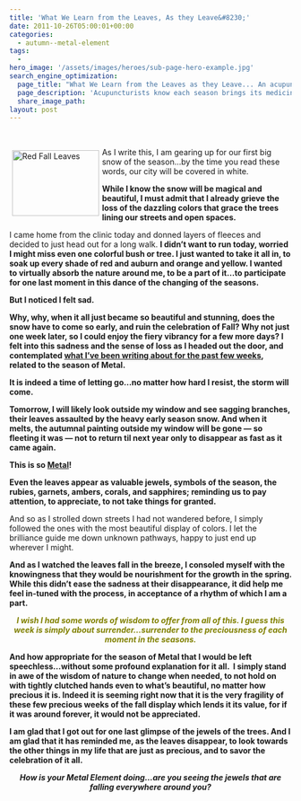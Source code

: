 ```yaml
---
title: 'What We Learn from the Leaves, As they Leave&#8230;'
date: 2011-10-26T05:00:01+00:00
categories:
  - autumn--metal-element
tags:
  -
hero_image: '/assets/images/heroes/sub-page-hero-example.jpg'
search_engine_optimization:
  page_title: "What We Learn from the Leaves as they Leave... An acupuncturist's look at the changing of the season."
  page_description: 'Acupuncturists know each season brings its medicine, & Metal season brings wisdom that will lead us to balance and spiritual/emotional health. '
  share_image_path:
layout: post
---
```

&nbsp;

<img src="https://origin.ih.constantcontact.com/fs085/1102844965003/img/90.jpg" alt="Red Fall Leaves" width="155.4" height="116.4" align="left" border="0" hspace="5" vspace="5" />As I write this, I am gearing up for our first big snow of the season&#8230;by the time you read these words, our city will be covered in white.

**While I know the snow will be magical and beautiful, I must admit that I already grieve the loss of the dazzling colors that grace the trees lining our streets and open spaces.**

I came home from the clinic today and donned layers of fleeces and decided to just head out for a long walk. **I didn&#8217;t want to run today, worried I might miss even one colorful bush or tree. I just wanted to take it all in, to soak up every shade of red and auburn and orange and yellow. I wanted to virtually absorb the nature around me, to be a part of it&#8230;to participate for one last moment in this dance of the changing of the seasons.**

**But I noticed I felt sad.** 

**Why, why, when it all just became so beautiful and stunning, does the snow have to come so early, and ruin the celebration of Fall? Why not just one week later, so I could enjoy the fiery vibrancy for a few more days? I felt into this sadness and the sense of loss as I headed out the door, and contemplated [what I&#8217;ve been writing about for the past few weeks](http://www.wisdomwaysacupuncture.com/2016/11/05/metal-season-the-time-for-learning-about-letting-go-but-that-whats-of-value-remains/), related to the season of Metal.**

**It is indeed a time of letting go&#8230;no matter how hard I resist, the storm will come.**

 **Tomorrow, I will likely look outside my window and see sagging branches, their leaves assaulted by the heavy early season snow. And when it melts, the autumnal painting outside my window will be gone &#8212; so fleeting it was &#8212; not to return til next year only to disappear as fast as it came again.** 

**This is so [Metal](http://www.wisdomwaysacupuncture.com/2017/10/15/metal-element-video-live/)!** 

**Even the leaves appear as valuable jewels, symbols of the season, the rubies, garnets, ambers, corals, and sapphires; reminding us to pay attention, to appreciate, to not take things for granted.**

And so as I strolled down streets I had not wandered before, I simply followed the ones with the most beautiful display of colors. I let the brilliance guide me down unknown pathways, happy to just end up wherever I might.

**And as I watched the leaves fall in the breeze, I consoled myself with the knowingness that they would be nourishment for the growth in the spring. While this didn&#8217;t ease the sadness at their disappearance, it did help me feel in-tuned with the process, in acceptance of a rhythm of which I am a part.**

<p style="text-align: center;">
  <span style="color: #808000;"><em><strong>I wish I had some words of wisdom to offer from all of this. I guess this week is simply about surrender&#8230;surrender to the preciousness of each moment in the seasons.</strong></em></span>
</p>

**And how appropriate for the season of Metal that I would be left speechless&#8230;without some profound explanation for it all.  I simply stand in awe of the wisdom of nature to change when needed, to not hold on with tightly clutched hands even to what&#8217;s beautiful, no matter how precious it is. Indeed it is seeming right now that it is the very fragility of these few precious weeks of the fall display which lends it its value, for if it was around forever, it would not be appreciated.**

<p style="text-align: left;">
  <strong>I am glad that I got out for one last glimpse of the jewels of the trees. And I am glad that it has reminded me, as the leaves disappear, to look towards the other things in my life that are just as precious, and to savor the celebration of it all.</strong>
</p>

<p style="text-align: center;">
  <strong><em>How is your Metal Element doing&#8230;are you seeing the jewels that are falling everywhere around you?</em><br /> </strong>
</p>